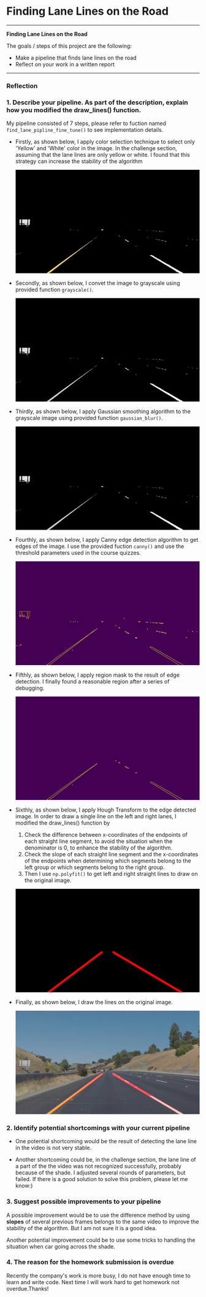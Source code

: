 # **Finding Lane Lines on the Road**

---

**Finding Lane Lines on the Road**

The goals / steps of this project are the following:
* Make a pipeline that finds lane lines on the road
* Reflect on your work in a written report


[//]: # (Image References)

[image1]: ./test_images_intermediate_result/solidYellowCurve2_color_select.jpg "Color Selection"

[image2]: ./test_images_intermediate_result/solidYellowCurve2_gray.jpg "Gray"

[image3]: ./test_images_intermediate_result/solidYellowCurve2_blur_gray.jpg "Gassian Blur"

[image4]: ./test_images_intermediate_result/solidYellowCurve2_edges.jpg "Canny Edge"

[image5]: ./test_images_intermediate_result/solidYellowCurve2_masked_edges.jpg "Region Mask"

[image6]: ./test_images_intermediate_result/solidYellowCurve2_line_image.jpg "Hough Transform"

[image7]: ./test_images_intermediate_result/solidYellowCurve2_draw_image.jpg "Final Result"

---

### Reflection

### 1. Describe your pipeline. As part of the description, explain how you modified the draw_lines() function.

My pipeline consisted of 7 steps, please refer to fuction named `find_lane_pipline_fine_tune()` to see implementation details.

* Firstly, as shown below, I apply color selection technique to select only 'Yellow' and 'White' color in the image. In the challenge section, assuming that the lane lines are only yellow or white. I found that this strategy can increase the stability of the algorithm

  ![alt text][image1]

* Secondly, as shown below, I convet the image to grayscale using provided function `grayscale()`.

  ![alt text][image2]

* Thirdly, as shown below, I apply Gaussian smoothing algorithm to the grayscale image using provided function `gaussian_blur()`.

  ![alt text][image3]

* Fourthly, as shown below, I apply Canny edge detection algorithm to get edges of the image. I use the provided fuction `canny()` and use the threshold parameters used in the course quizzes.

  ![alt text][image4]

* Fifthly, as shown below, I apply region mask to the result of edge detection. I finally found a reasonable region after a series of debugging.

  ![alt text][image5]

* Sixthly, as shown below, I apply Hough Transform to the edge detected image. In order to draw a single line on the left and right lanes, I modified the draw_lines() function by
    1. Check the difference between x-coordinates of the endpoints of each straight line segment, to avoid the situation when the denominator is 0, to enhance the stability of the algorithm.
    2. Check the slope of each straight line segment and the x-coordinates of the endpoints when determining which segments belong to the left group or which segments belong to the right group.
    3. Then I use `np.polyfit()` to get left and right straight lines to draw on the original image.

  ![alt text][image6]

* Finally, as shown below, I draw the lines on the original image.

  ![alt text][image7]


### 2. Identify potential shortcomings with your current pipeline


* One potential shortcoming would be the result of detecting the lane line in the video is not very stable.

* Another shortcoming could be, in the challenge section, the lane line of a part of the the video was not recognized successfully, probably because of the shade. I adjusted several rounds of parameters, but failed. If there is a good solution to solve this problem, please let me know:)



### 3. Suggest possible improvements to your pipeline

A possible improvement would be to use the difference method by using **slopes** of several previous frames belongs to the same video to improve the stability of the algorithm. But I am not sure it is a good idea.

Another potential improvement could be to use some tricks to handling the situation when car going across the shade.

### 4. The reason for the homework submission is overdue
Recently the company's work is more busy, I do not have enough time to learn and write code. Next time I will work hard to get homework not overdue.Thanks!

